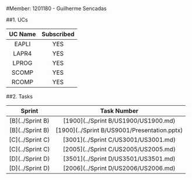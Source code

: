 #Member: 1201180 - Guilherme Sencadas

##1. UCs

| UC Name | Subscribed |
|:-------:|:----------:|
|  EAPLI  |    YES     |
|  LAPR4  |    YES     |
|  LPROG  |    YES     |
|  SCOMP  |    YES     |
|  RCOMP  |    YES     |

##2. Tasks 

|      Sprint      |                  Task Number                  |
|:----------------:|:---------------------------------------------:|
| [B](../Sprint B) |     [1900](../Sprint B/US1900/US1900.md)      |
| [B](../Sprint B) | [1900](../Sprint B/US9001/Presentation.pptx)  |
| [C](../Sprint C) |     [3001](../Sprint C/US3001/US3001.md)      |
| [C](../Sprint C) |     [2005](../Sprint C/US2005/US2005.md)      |
| [D](../Sprint D) |     [3501](../Sprint D/US3501/US3501.md)      |
| [D](../Sprint D) |     [2006](../Sprint D/US2006/US2006.md)      |
